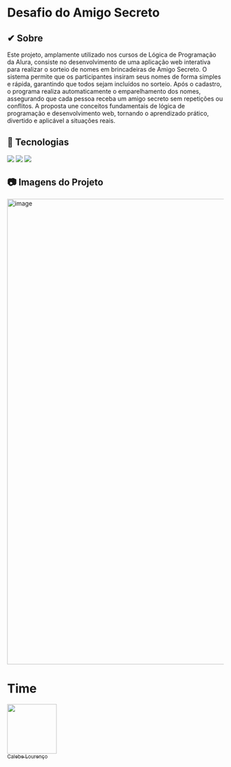 <h1>Desafio do Amigo Secreto</h1>

<h2> ✔ Sobre</h2>
<p> Este projeto, amplamente utilizado nos cursos de Lógica de Programação da Alura, consiste no desenvolvimento de uma aplicação web interativa para realizar o sorteio de nomes em brincadeiras de Amigo Secreto. O sistema permite que os participantes insiram seus nomes de forma simples e rápida, garantindo que todos sejam incluídos no sorteio. Após o cadastro, o programa realiza automaticamente o emparelhamento dos nomes, assegurando que cada pessoa receba um amigo secreto sem repetições ou conflitos. A proposta une conceitos fundamentais de lógica de programação e desenvolvimento web, tornando o aprendizado prático, divertido e aplicável a situações reais.
</p>

  ## 🚀 Tecnologias
<div>
  <img src="https://img.shields.io/badge/HTML-239120?style=for-the-badge&logo=html5&logoColor=white">
  <img src="https://img.shields.io/badge/CSS-239120?&style=for-the-badge&logo=css3&logoColor=white">
  <img src="https://img.shields.io/badge/JavaScript-F7DF1E?style=for-the-badge&logo=javascript&logoColor=black">
</div>

  ## 📷 Imagens do Projeto
<img width="1920" height="1080" alt="image" src="https://github.com/user-attachments/assets/d59e2a51-26f0-4293-8ac9-dd3920cb70cf" />

  # Time
[<img loading="lazy" src="https://avatars.githubusercontent.com/u/131987253?s=400&u=c4c4706e7abb4639aa4331cff4359cdbff805d56&v=4" width=115><br> <sub> Calebe Lourenço </sub>](https://github.com/calebelouger)

